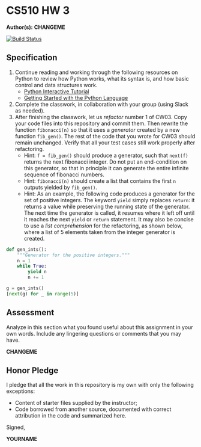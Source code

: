 # CS510 HW 3

**Author(s):** **CHANGEME**

[![Build Status](https://travis-ci.com/chapman-cs510-2017f/hw-03-YOURNAME.svg?token=CHANGEME&branch=master)](https://travis-ci.com/chapman-cs510-2017f/hw-03-YOURNAME)

## Specification

1. Continue reading and working through the following resources on Python to review how Python works, what its syntax is, and how basic control and data structures work. 
    * [Python Interactive Tutorial](http://learnpython.org/)
    * [Getting Started with the Python Language](http://www.scipy-lectures.org/intro/language/python_language.html)
1. Complete the classwork, in collaboration with your group (using Slack as needed). 
1. After finishing the classwork, let us _refactor_ number 1 of CW03. Copy your code files into this repository and commit them. Then rewrite the function ```fibonacci(n)``` so that it uses a _generator_ created by a new function ```fib_gen()```. The rest of the code that you wrote for CW03 should remain unchanged. Verify that all your test cases still work properly after refactoring.
    * Hint: ```f = fib_gen()``` should produce a generator, such that ```next(f)``` returns the next fibonacci integer. Do not put an end-condition on this generator, so that in principle it can generate the entire infinite sequence of fibonacci numbers.
    * Hint: ```fibonacci(n)``` should create a list that contains the first ```n``` outputs yielded by ```fib_gen()```.
    * Hint: As an example, the following code produces a generator for the set of positive integers. The keyword ```yield``` simply replaces ```return```: it returns a value while preserving the running state of the generator. The next time the generator is called, it resumes where it left off until it reaches the next ```yield``` or ```return``` statement. It may also be concise to use a _list comprehension_ for the refactoring, as shown below, where a list of 5 elements taken from the integer generator is created.
```python
def gen_ints():
    """Generator for the positive integers."""
    n = 1
    while True:
        yield n
        n += 1

g = gen_ints()
[next(g) for _ in range(5)]
```

## Assessment

Analyze in this section what you found useful about this assignment in your own words. Include any lingering questions or comments that you may have.

**CHANGEME**

## Honor Pledge

I pledge that all the work in this repository is my own with only the following exceptions:

* Content of starter files supplied by the instructor;
* Code borrowed from another source, documented with correct attribution in the code and summarized here.

Signed,

**YOURNAME**
